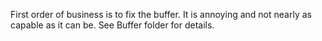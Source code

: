 First order of business is to fix the buffer. It is annoying and not nearly as capable as it can be. See Buffer folder for details.

